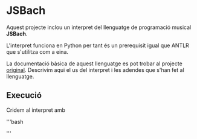# JSBach

Aquest projecte inclou un interpret del llenguatge de programació musical **JSBach**.

L'interpret funciona en Python per tant és un prerequisit igual que ANTLR que s'utilitza com a eina.

La documentació bàsica de aquest llenguatge es pot trobar al projecte [original](https://github.com/jordi-petit/lp-jsbach-2022). Descrivim aqui el us del interpret i les adendes que s'han fet al llenguatge.

## Execució

Cridem al interpret amb

'''bash


'''